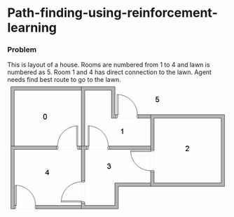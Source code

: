 # Path-finding-using-reinforcement-learning

### Problem
This is layout of a house. Rooms are numbered from 1 to 4 and lawn is numbered as 5. Room 1 and 4 has direct connection to the lawn. Agent needs find best route to go to the lawn.
<img src='Edureka_RL_Fig.gif'>
